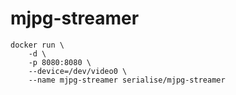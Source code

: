 # mjpg-streamer

```
docker run \
    -d \
    -p 8080:8080 \
    --device=/dev/video0 \
    --name mjpg-streamer serialise/mjpg-streamer
```
